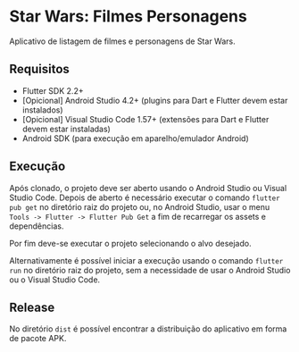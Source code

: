 # 

# Star Wars: Filmes Personagens

Aplicativo de listagem de filmes e personagens de Star Wars.

## Requisitos

- Flutter SDK 2.2+
- [Opicional] Android Studio 4.2+ (plugins para Dart e Flutter devem estar instalados)
- [Opicional] Visual Studio Code 1.57+ (extensões para Dart e Flutter devem estar instaladas)
- Android SDK (para execução em aparelho/emulador Android)

## Execução

Após clonado, o projeto deve ser aberto usando o Android Studio ou Visual Studio Code. Depois de aberto é necessário executar o comando ```flutter pub get``` no diretório raiz do projeto ou, no Android Studio, usar o menu ```Tools -> Flutter -> Flutter Pub Get``` a fim de recarregar os assets e dependências.

Por fim deve-se executar o projeto selecionando o alvo desejado.

Alternativamente é possível iniciar a execução usando o comando ```flutter run``` no diretório raiz do projeto, sem a necessidade de usar o Android Studio ou o Visual Studio Code.

## Release

No diretório ```dist``` é possível encontrar a distribuição do aplicativo em forma de pacote APK.
